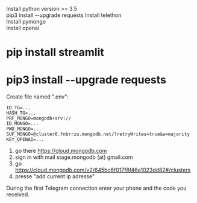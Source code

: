 Install python version >= 3.5 <br>
pip3 install --upgrade requests
Install telethon  <br>
Install pymongo <br>
Install openai <br>
# pip install streamlit
# pip3 install --upgrade requests

Create file named ".env":
```
ID_TG=...
HASH_TG=...
PRF_MONGO=mongodb+srv://
ID_MONGO=...
PWD_MONGO=...
SUF_MONGO=@cluster0.fnbrrzu.mongodb.net/?retryWrites=true&w=majority
KEY_OPENAI=...
```


1) go there https://cloud.mongodb.com 
2) sign in with mail stage.mongodb (at) gmail.com 
3) go https://cloud.mongodb.com/v2/645bc6f017f8f46e1023dd82#/clusters 
4) presse "add current ip adresse"

During the first Telegram connection enter your phone and the code you received.
